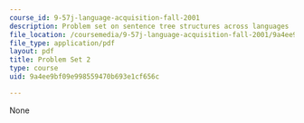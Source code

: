 ```yaml
---
course_id: 9-57j-language-acquisition-fall-2001
description: Problem set on sentence tree structures across languages
file_location: /coursemedia/9-57j-language-acquisition-fall-2001/9a4ee9bf09e998559470b693e1cf656c_problemset2.pdf
file_type: application/pdf
layout: pdf
title: Problem Set 2
type: course
uid: 9a4ee9bf09e998559470b693e1cf656c

---
```

None